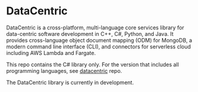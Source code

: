 # DataCentric

DataCentric is a cross-platform, multi-language core services library for data-centric software development in C++, C#, Python, and Java. It provides cross-language object document mapping (ODM) for MongoDB, a modern command line interface (CLI), and connectors for serverless cloud including AWS Lambda and Fargate.

This repo contains the C# library only. For the version that includes all programming languages, see [datacentric](https://github.com/datacentricorg/datacentric "datacentric") repo.

The DataCentric library is currently in development.


